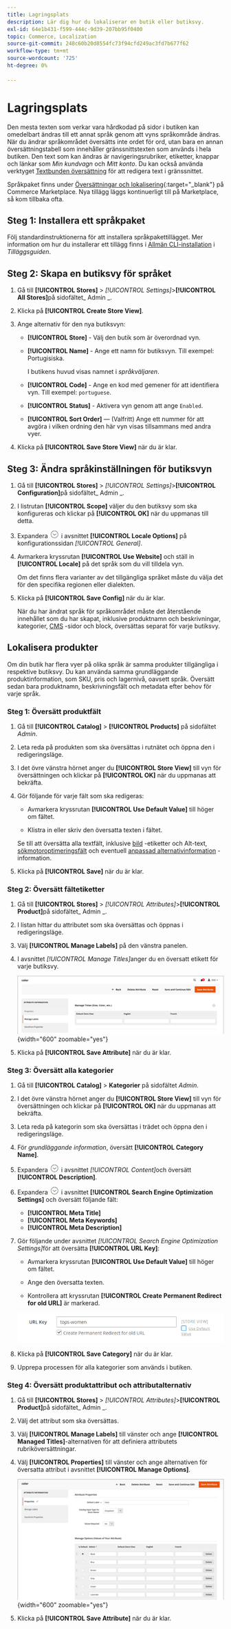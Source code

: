 ```yaml
---
title: Lagringsplats
description: Lär dig hur du lokaliserar en butik eller butiksvy.
exl-id: 64e1b431-f599-444c-9d39-207bb95f0400
topic: Commerce, Localization
source-git-commit: 248c60b20d8554fc73f94cfd249ac3fd7b677f62
workflow-type: tm+mt
source-wordcount: '725'
ht-degree: 0%

---
```


# Lagringsplats

Den mesta texten som verkar vara hårdkodad på sidor i butiken kan omedelbart ändras till ett annat språk genom att vyns språkområde ändras. När du ändrar språkområdet översätts inte ordet för ord, utan bara en annan översättningstabell som innehåller gränssnittstexten som används i hela butiken. Den text som kan ändras är navigeringsrubriker, etiketter, knappar och länkar som _Min kundvagn_ och _Mitt konto_. Du kan också använda verktyget [Textbunden översättning](../configuration-reference/advanced/developer.md) för att redigera text i gränssnittet.

Språkpaket finns under [Översättningar och lokalisering][1]{:target="_blank"} på Commerce Marketplace. Nya tillägg läggs kontinuerligt till på Marketplace, så kom tillbaka ofta.

## Steg 1: Installera ett språkpaket

Följ standardinstruktionerna för att installera språkpakettillägget. Mer information om hur du installerar ett tillägg finns i [Allmän CLI-installation][2] i _Tilläggsguiden_.

## Steg 2: Skapa en butiksvy för språket

1. Gå till **[!UICONTROL Stores]** > _[!UICONTROL Settings]_>**[!UICONTROL All Stores]**&#x200B;på sidofältet_ Admin _.

1. Klicka på **[!UICONTROL Create Store View]**.

1. Ange alternativ för den nya butiksvyn:

   - **[!UICONTROL Store]** - Välj den butik som är överordnad vyn.

   - **[!UICONTROL Name]** - Ange ett namn för butiksvyn. Till exempel: Portugisiska.

     I butikens huvud visas namnet i _språkväljaren_.

   - **[!UICONTROL Code]** - Ange en kod med gemener för att identifiera vyn. Till exempel: `portuguese`.

   - **[!UICONTROL Status]** - Aktivera vyn genom att ange `Enabled`.

   - **[!UICONTROL Sort Order]** — (Valfritt) Ange ett nummer för att avgöra i vilken ordning den här vyn visas tillsammans med andra vyer.

1. Klicka på **[!UICONTROL Save Store View]** när du är klar.

## Steg 3: Ändra språkinställningen för butiksvyn

1. Gå till **[!UICONTROL Stores]** > _[!UICONTROL Settings]_>**[!UICONTROL Configuration]**&#x200B;på sidofältet_ Admin _.

1. I listrutan **[!UICONTROL Scope]** väljer du den butiksvy som ska konfigureras och klickar på **[!UICONTROL OK]** när du uppmanas till detta.

1. Expandera ![Expansionsväljaren](../assets/icon-display-expand.png) i avsnittet **[!UICONTROL Locale Options]** på konfigurationssidan *[!UICONTROL General]*.

1. Avmarkera kryssrutan **[!UICONTROL Use Website]** och ställ in **[!UICONTROL Locale]** på det språk som du vill tilldela vyn.

   Om det finns flera varianter av det tillgängliga språket måste du välja det för den specifika regionen eller dialekten.

1. Klicka på **[!UICONTROL Save Config]** när du är klar.

   När du har ändrat språk för språkområdet måste det återstående innehållet som du har skapat, inklusive produktnamn och beskrivningar, kategorier, [CMS](../content-design/page-translate.md) -sidor och block, översättas separat för varje butiksvy.

## Lokalisera produkter

Om din butik har flera vyer på olika språk är samma produkter tillgängliga i respektive butiksvy. Du kan använda samma grundläggande produktinformation, som SKU, pris och lagernivå, oavsett språk. Översätt sedan bara produktnamn, beskrivningsfält och metadata efter behov för varje språk.

### Steg 1: Översätt produktfält

1. Gå till **[!UICONTROL Catalog]** > **[!UICONTROL Products]** på sidofältet _Admin_.

1. Leta reda på produkten som ska översättas i rutnätet och öppna den i redigeringsläge.

1. I det övre vänstra hörnet anger du **[!UICONTROL Store View]** till vyn för översättningen och klickar på **[!UICONTROL OK]** när du uppmanas att bekräfta.

1. Gör följande för varje fält som ska redigeras:

   - Avmarkera kryssrutan **[!UICONTROL Use Default Value]** till höger om fältet.

   - Klistra in eller skriv den översatta texten i fältet.

   Se till att översätta alla textfält, inklusive [bild](../catalog/catalog-images-video.md) -etiketter och Alt-text, [sökmotoroptimeringsfält](../catalog/product-search-engine-optimization.md) och eventuell [anpassad alternativinformation](../catalog/settings-advanced-custom-options.md) -information.

1. Klicka på **[!UICONTROL Save]** när du är klar.

### Steg 2: Översätt fältetiketter

1. Gå till **[!UICONTROL Stores]** > _[!UICONTROL Attributes]_>**[!UICONTROL Product]**&#x200B;på sidofältet_ Admin _.

1. I listan hittar du attributet som ska översättas och öppnas i redigeringsläge.

1. Välj **[!UICONTROL Manage Labels]** på den vänstra panelen.

1. I avsnittet _[!UICONTROL Manage Titles]_&#x200B;anger du en översatt etikett för varje butiksvy.

   ![Ange översatta etiketter](./assets/product-attribute-labels-translate.png){width="600" zoomable="yes"}

1. Klicka på **[!UICONTROL Save Attribute]** när du är klar.

### Steg 3: Översätt alla kategorier

1. Gå till **[!UICONTROL Catalog]** > **Kategorier** på sidofältet _Admin_.

1. I det övre vänstra hörnet anger du **[!UICONTROL Store View]** till vyn för översättningen och klickar på **[!UICONTROL OK]** när du uppmanas att bekräfta.

1. Leta reda på kategorin som ska översättas i trädet och öppna den i redigeringsläge.

1. För _grundläggande information_, översätt **[!UICONTROL Category Name]**.

1. Expandera ![Expansionsväljaren](../assets/icon-display-expand.png) i avsnittet _[!UICONTROL Content]_&#x200B;och översätt **[!UICONTROL Description]**.

1. Expandera ![Expansionsväljaren](../assets/icon-display-expand.png) i avsnittet **[!UICONTROL Search Engine Optimization Settings]** och översätt följande fält:

   - **[!UICONTROL Meta Title]**
   - **[!UICONTROL Meta Keywords]**
   - **[!UICONTROL Meta Description]**

1. Gör följande under avsnittet _[!UICONTROL Search Engine Optimization Settings]_&#x200B;för att översätta **[!UICONTROL URL Key]**:

   - Avmarkera kryssrutan **[!UICONTROL Use Default Value]** till höger om fältet.

   - Ange den översatta texten.

   - Kontrollera att kryssrutan **[!UICONTROL Create Permanent Redirect for old URL]** är markerad.

   ![Översätt URL-nyckeln](./assets/category-translate-url-key.png)

1. Klicka på **[!UICONTROL Save Category]** när du är klar.

1. Upprepa processen för alla kategorier som används i butiken.

### Steg 4: Översätt produktattribut och attributalternativ

1. Gå till **[!UICONTROL Stores]** > _[!UICONTROL Attributes]_>**[!UICONTROL Product]**&#x200B;på sidofältet_ Admin _.

1. Välj det attribut som ska översättas.

1. Välj **[!UICONTROL Manage Labels]** till vänster och ange **[!UICONTROL Managed Titles]**-alternativen för att definiera attributets rubriköversättningar.

1. Välj **[!UICONTROL Properties]** till vänster och ange alternativen för översatta attribut i avsnittet **[!UICONTROL Manage Options]**.

   ![Hantera alternativ](./assets/manage-option-tab.png){width="600" zoomable="yes"}

1. Klicka på **[!UICONTROL Save Attribute]** när du är klar.


[1]: https://marketplace.magento.com/extensions/content-customizations/translations-localization.html
[2]: https://experienceleague.adobe.com/docs/commerce-operations/installation-guide/tutorials/extensions.html
